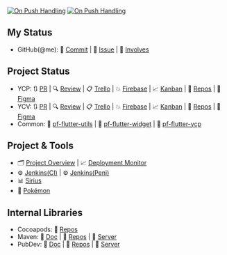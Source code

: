 [![On Push Handling](https://github.com/perfect-corp/ycvbeauty/actions/workflows/on_git_push.yml/badge.svg)](https://github.com/perfect-corp/ycvbeauty/actions/workflows/on_git_push.yml) [![On Push Handling](https://github.com/perfect-corp/ycp-ios/actions/workflows/on_git_push.yml/badge.svg)](https://github.com/perfect-corp/ycp-ios/actions/workflows/on_git_push.yml)

## My Status ##
 * GitHub(@me): 📝 [Commit](https://github.com/search?q=+org%3Aperfect-corp+author%3A%40me+is%3Aopen+sort%3Aauthor-date+&type=commits&s=committer-date&o=desc) | 🐛 [Issue](https://github.com/search?q=+org%3Aperfect-corp+is%3Aopen+sort%3Aauthor-date++assignee%3A%40me&type=issues) | 👥 [Involves](https://github.com/search?q=+org%3Aperfect-corp+involves%3A%40me+is%3Aopen+sort%3Aauthor-date+&type=issues)
## Project Status ##

 * YCP: 🔃 [PR](https://github.com/pulls?q=label%3Aycp+is%3Apr+archived%3Afalse+is%3Aopen+org%3Aperfect-corp+sort%3Aupdated-desc+) | 🔍 [Review](https://github.com/issues?q=org%3Aperfect-corp%20is%3Aopen%20is%3Aissue%20(assignee%3Apft-JimmyYeh%20OR%20assignee%3Apft-ThomasYu%20OR%20assignee%3Apft-IsaacHuang%20OR%20assignee%3Apft-WilliamCWLiao%20OR%20assignee%3Apft-MikeYLChen%20OR%20assignee%3Apft-KimWu%20OR%20assignee%3Apft-KerryLee%20OR%20assignee%3Apft-RanixLin)%20%20sort%3Acreated-desc%20) | 📋 [Trello](https://trello.com/b/dEkKLuor/ycp-and-mini) | 💥 [Firebase](https://console.firebase.google.com/u/0/project/lofty-defender-461/crashlytics/app/ios:com.cyberlink.youperfect/issues?state=open&time=last-seven-days&types=crash&tag=all&sort=eventCount) | 📈 [Kanban](https://docs.google.com/spreadsheets/d/11FwaXZjV8NQOA5vWHOHQzLLn3vq7IwKzrZNP7r1FRPU/edit?pli=1&gid=1047494325#gid=1047494325) | 📁 [Repos](https://github.com/perfect-corp/ycp-ios) | 🎨 [Figma](https://www.figma.com/design/0yMVCEUm0fjA20l8gu6WBF/Guidelines_YCP?m=auto&t=6tfuuSfdvelDyPSm-6)
 * YCV: 🔃 [PR](https://github.com/pulls?q=label%3Aycv+is%3Apr+archived%3Afalse+is%3Aopen+org%3Aperfect-corp+sort%3Aupdated-desc) | 🔍 [Review](https://github.com/issues?q=%20org%3Aperfect-corp%20is%3Aopen%20is%3Aissue%20(assignee%3Apft-TommyChang%20OR%20assignee%3Apft-bohowu%20OR%20assignee%3Apft-WinnieYCWu%20OR%20assignee%3Apft-AfraTsai%20OR%20assignee%3Apft-YingyinLin%20OR%20assignee%3Apft-PinXuanLiu)%20%20sort%3Acreated-desc%20) | 📋 [Trello](https://trello.com/b/kaVGUN0s/youcam-video-and-flutter) | 💥 [Firebase](https://console.firebase.google.com/u/0/project/youcam-video-beauty/crashlytics/app/ios:com.perfectcorp.ycvb/issues?state=open&time=last-seven-days&types=crash&tag=all&sort=eventCount) | 📈 [Kanban](https://docs.google.com/spreadsheets/d/11FwaXZjV8NQOA5vWHOHQzLLn3vq7IwKzrZNP7r1FRPU/edit?pli=1&gid=1759504543#gid=1759504543) | 📁 [Repos](https://github.com/perfect-corp/ycvbeauty) | 🎨 [Figma](https://www.figma.com/design/wx7ZxPFNJrOxEtVPj6DPYd/Guideline_YCV?m=auto&t=6tfuuSfdvelDyPSm-6)
 * Common: 📁 [pf-flutter-utils](https://github.com/perfect-corp/pf-flutter-utils) | 📁 [pf-flutter-widget](https://github.com/perfect-corp/pf-flutter-widget) | 📁 [pf-flutter-ycp](https://github.com/perfect-corp/pf-flutter-ycp)

## Project & Tools ##

 * 🗂️ [Project Overview](http://app-ci-pc01:3000/d/BOwGsHEnk/app-team-project-overview?orgId=1) | 📈 [Deployment Monitor](http://app-ci-pc01:3000/d/ijVj6PVIz/application-deployment-monitor?orgId=1&from=now-24h&to=now)
 * ⚙️ [Jenkins(CI)](http://app-ci-pc01:8080/) | ⚙️ [Jenkins(Peni)](http://penih-dt2.pft.com:8080/)
 * 📊 [Sirius](https://github.com/perfect-corp/sirius/tree/master)
 * 🦄 [Pokémon](https://www.pokemongjd.com/pkm-navi.html)

## Internal Libraries ##
 * Cocoapods: 📁 [Repos](https://github.com/perfect-corp/pfapp_pods)
 * Maven: 📄 [Doc](https://wiki.perfectcorp.com/trac/app-team/wiki/pf_maven_server) | 📁 [Repos](https://github.com/perfect-corp/pfapp_pub) | 🧩 [Server](http://app-maven-pc01.pft.com:8082/ui)
 * PubDev: 📄 [Doc](https://wiki.perfectcorp.com/trac/app-team/wiki/pf_flutter_pub_server) | 📁 [Repos](https://github.com/perfect-corp/pfapp_maven) | 🧩 [Server](http://app-pub-pc01:8080/)
